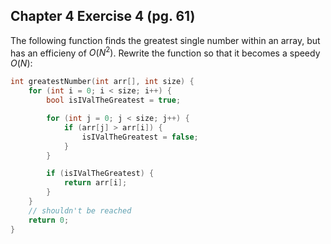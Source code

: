 ## Chapter 4 Exercise 4 (pg. 61)
The following function finds the greatest single number within an array, but has an efficieny of $O(N^2)$. Rewrite the function so that it becomes a speedy $O(N)$:

```cpp
int greatestNumber(int arr[], int size) {
    for (int i = 0; i < size; i++) {
        bool isIValTheGreatest = true;

        for (int j = 0; j < size; j++) {
            if (arr[j] > arr[i]) {
                isIValTheGreatest = false;
            }
        }

        if (isIValTheGreatest) {
            return arr[i];
        }
    }
    // shouldn't be reached
    return 0;
}
```

